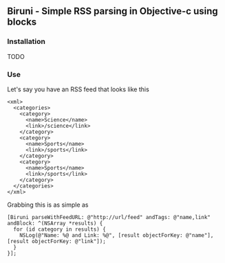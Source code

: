 ## Biruni - Simple RSS parsing in Objective-c using blocks

### Installation
TODO

### Use
Let's say you have an RSS feed that looks like this

    <xml>
      <categories>
        <category>
          <name>Science</name>
          <link>/science</link>
        </category>
        <category>
          <name>Sports</name>
          <link>/sports</link>
        </category>
        <category>
          <name>Sports</name>
          <link>/sports</link>
        </category>
      </categories>
    </xml>

Grabbing this is as simple as 

    
    [Biruni parseWithFeedURL: @"http://url/feed" andTags: @"name,link" andBlock: ^(NSArray *results) {
      for (id category in results) {
        NSLog(@"Name: %@ and Link: %@", [result objectForKey: @"name"], [result objectForKey: @"link"]);
      }
    }];

